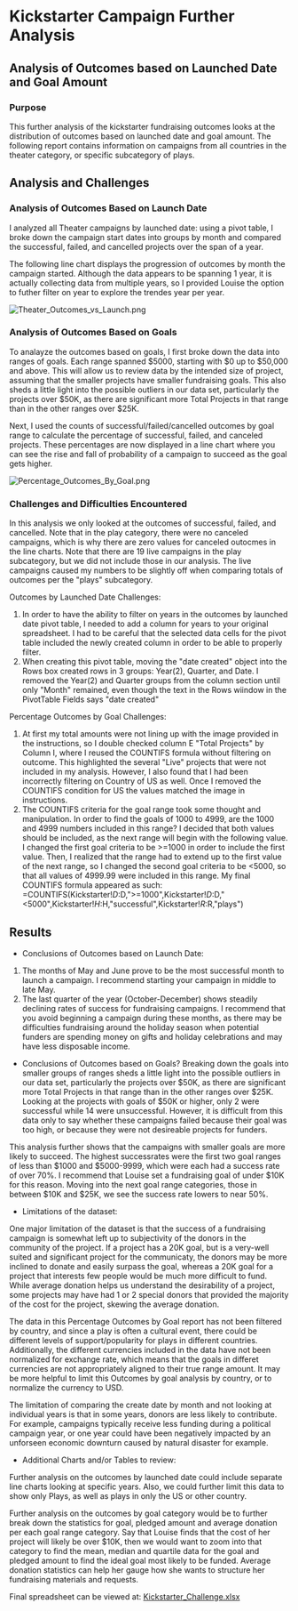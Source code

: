 # Kickstarter Campaign Further Analysis

## Analysis of Outcomes based on Launched Date and Goal Amount

### Purpose
This further analysis of the kickstarter fundraising outcomes looks at the distribution of outcomes based on launched date and goal amount. The following report contains information on campaigns from all countries in the theater category, or specific subcategory of plays.  

## Analysis and Challenges

### Analysis of Outcomes Based on Launch Date

I analyzed all Theater campaigns by launched date: using a pivot table, I broke down the campaign start dates into groups by month and compared the successful, failed, and cancelled projects over the span of a year. 

The following line chart displays the progression of outcomes by month the campaign started. Although the data appears to be spanning 1 year, it is actually collecting data from multiple years, so I provided Louise the option to futher filter on year to explore the trendes year per year. 

![Theater_Outcomes_vs_Launch.png](C:/Users/ellye/Documents/Bootcamp/Crowdfunding_Analysis/Resources/Theater_Outcomes_vs_Launch.png)


### Analysis of Outcomes Based on Goals

To analayze the outcomes based on goals, I first broke down the data into ranges of goals. Each range spanned $5000, starting with $0 up to $50,000 and above. This will allow us to review data by the intended size of project, assuming that the smaller projects have smaller fundraising goals. This also sheds a little light into the possible outliers in our data set, particularly the projects over $50K, as there are significant more Total Projects in that range than in the other ranges over $25K. 

Next, I used the counts of successful/failed/cancelled outcomes by goal range to calculate the percentage of successful, failed, and canceled projects. These percentages are now displayed in a line chart where you can see the rise and fall of probability of a campaign to succeed as the goal gets higher. 

![Percentage_Outcomes_By_Goal.png](C:/Users/ellye/Documents/Bootcamp/Crowdfunding_Analysis/Resources/Percentage_Outcomes_By_Goal.png)

### Challenges and Difficulties Encountered

In this analysis we only looked at the outcomes of successful, failed, and cancelled. Note that in the play category, there were no canceled campaigns, which is why there are zero values for canceled outocmes in the line charts. Note that there are 19 live campaigns in the play subcategory, but we did not include those in our analysis. The live campaigns caused my numbers to be slightly off when comparing totals of outcomes per the "plays" subcategory. 

Outcomes by Launched Date Challenges:
1. In order to have the ability to filter on years in the outcomes by launched date pivot table, I needed to add a column for years to your original spreadsheet. I had to be careful that the selected data cells for the pivot table included the newly created column in order to be able to properly filter. 
2. When creating this pivot table, moving the "date created" object into the Rows box created rows in 3 groups: Year(2), Quarter, and Date. I removed the Year(2) and Quarter groups from the column section until only "Month" remained, even though the text in the Rows wiindow in the PivotTable Fields says "date created" 

Percentage Outcomes by Goal Challenges:
1. At first my total amounts were not lining up with the image provided in the instructions, so I double checked column E "Total Projects" by Column I, where I reused the COUNTIFS formula without filtering on outcome. This highlighted the several "Live" projects that were not included in my analysis. However, I also found that I had been incorrectly filtering on Country of US as well. Once I removed the COUNTIFS condition for US the values matched the image in instructions. 
2. The COUNTIFS criteria for the goal range took some thought and manipulation. In order to find the goals of 1000 to 4999, are the 1000 and 4999 numbers included in this range? I decided that both values should be included, as the next range will begin with the following value. I changed the first goal criteria to be >=1000 in order to include the first value. Then, I realized that the range had to extend up to the first value of the next range, so I changed the second goal criteria to be <5000, so that all values of 4999.99 were included in this range. My final COUNTIFS formula appeared as such:
=COUNTIFS(Kickstarter!$D:$D,">=1000",Kickstarter!$D:$D,"<5000",Kickstarter!$H:$H,"successful",Kickstarter!$R:$R,"plays")

## Results

- Conclusions of Outcomes based on Launch Date: 
1. The months of May and June prove to be the most successful month to launch a campaign. I recommend starting your campaign in middle to late May.
2. The last quarter of the year (October-December) shows steadily declining rates of success for fundraising campaigns. I recommend that you avoid beginning a campaign during these months, as there may be difficulties fundraising around the holiday season when potential funders are spending money on gifts and holiday celebrations and may have less disposable income. 

- Conclusions of Outcomes based on Goals?
Breaking down the goals into smaller groups of ranges sheds a little light into the possible outliers in our data set, particularly the projects over $50K, as there are significant more Total Projects in that range than in the other ranges over $25K. Looking at the projects with goals of $50K or higher, only 2 were successful while 14 were unsuccessful. However, it is difficult from this data only to say whether these campaigns failed because their goal was too high, or because they were not desireable projects for funders. 

This analysis further shows that the campaigns with smaller goals are more likely to succeed. The highest successrates were the first two goal ranges of less than $1000 and $5000-9999, which were each had a success rate of over 70%. I recommend that Louise set a fundraising goal of under $10K for this reason. Moving into the next goal range categories, those in between $10K and $25K, we see the success rate lowers to near 50%.

- Limitations of the dataset:

One major limitation of the dataset is that the success of a fundraising campaign is somewhat left up to subjectivity of the donors in the community of the project. If a project has a 20K goal, but is a very-well suited and significant project for the communicaty, the donors may be more inclined to donate and easily surpass the goal, whereas a 20K goal for a project that interests few people would be much more difficult to fund. While average donation helps us understand the desirability of a project, some projects may have had 1 or 2 special donors that provided the majority of the cost for the project, skewing the average donation.

The data in this Percentage Outcomes by Goal report has not been filtered by country, and since a play is often a cultural event, there could be different levels of support/popularity for plays in different countries. Additionally, the different currencies included in the data have not been normalized for exchange rate, which means that the goals in differet currencies are not appropriately aligned to their true range amount. It may be more helpful to limit this Outcomes by goal analysis by country, or to normalize the currency to USD. 

The limitation of comparing the create date by month and not looking at individual years is that in some years, donors are less likely to contribute. For example, campaigns typically receive less funding during a political campaign year, or one year could have been negatively impacted by an unforseen economic downturn caused by natural disaster for example. 

- Additional Charts and/or Tables to review:

Further analysis on the outcomes by launched date could include separate line charts looking at specific years. Also, we could further limit this data to show only Plays, as well as plays in only the US or other country. 

Further analysis on the outcomes by goal category would be to further break down the statistics for goal, pledged amount and average donation per each goal range category. Say that Louise finds that the cost of her project will likely be over $10K, then we would want to zoom into that category to find the mean, median and quartile data for the goal and pledged amount to find the ideal goal most likely to be funded. Average donation statistics can help her gauge how she wants to structure her fundraising materials and requests. 

Final spreadsheet can be viewed at:
[Kickstarter_Challenge.xlsx](C:/Users/ellye/Documents/Bootcamp/Crowdfunding_Analysis/Resources/Kickstarter_Challenge.xlsx)
